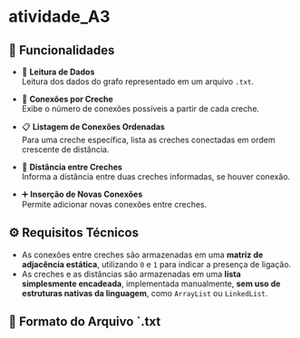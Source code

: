 # atividade_A3


## 🧠 Funcionalidades

- 📄 **Leitura de Dados**  
  Leitura dos dados do grafo representado em um arquivo `.txt`.

- 🔗 **Conexões por Creche**  
  Exibe o número de conexões possíveis a partir de cada creche.

- 📋 **Listagem de Conexões Ordenadas**  
  Para uma creche específica, lista as creches conectadas em ordem crescente de distância.

- 📏 **Distância entre Creches**  
  Informa a distância entre duas creches informadas, se houver conexão.

- ➕ **Inserção de Novas Conexões**  
  Permite adicionar novas conexões entre creches.

## ⚙️ Requisitos Técnicos

- As conexões entre creches são armazenadas em uma **matriz de adjacência estática**, utilizando `0` e `1` para indicar a presença de ligação.
- As creches e as distâncias são armazenadas em uma **lista simplesmente encadeada**, implementada manualmente, **sem uso de estruturas nativas da linguagem**, como `ArrayList` ou `LinkedList`.

## 📁 Formato do Arquivo `.txt
